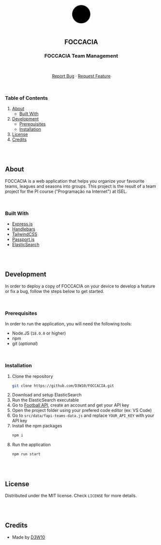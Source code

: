 <br />
<br />
<div align="center">
    <a href="https://github.com/D3W10/FOCCACIA">
        <img src="https://raw.githubusercontent.com/D3W10/FOCCACIA/main/.github/logo.svg" alt="Logo" width="60" height="60">
    </a>
    <br />
    <br />
    <h2 align="center">FOCCACIA</h2>
    <h3 align="center">FOCCACIA Team Management</h3>
    <br />
    <p align="center">
        <a href="https://github.com/D3W10/FOCCACIA/issues">Report Bug</a>
        ·
        <a href="https://github.com/D3W10/FOCCACIA/issues">Request Feature</a>
    </p>
</div>
<br />

### Table of Contents
1. [About](#about)
    - [Built With](#built-with)
2. [Development](#development)
    - [Prerequisites](#prerequisites)
    - [Installation](#installation-1)
3. [License](#license)
4. [Credits](#credits)

<br />
<br />

## About

FOCCACIA is a web application that helps you organize your favourite teams, leagues and seasons into groups. This project is the result of a team project for the PI course ("Programação na Internet") at ISEL.

<br />

### Built With

- [Express.js](https://expressjs.com/)
- [Handlebars](https://handlebarsjs.com/)
- [TailwindCSS](https://tailwindcss.com/)
- [Passport.js](https://www.passportjs.org/)
- [ElasticSearch](https://www.elastic.co/)

<br />
<br />

## Development

In order to deploy a copy of FOCCACIA on your device to develop a feature or fix a bug, follow the steps below to get started.

<br />

### Prerequisites

In order to run the application, you will need the following tools:
- Node.JS (`18.0.0` or higher)
- npm
- git (*optional*)

<br />

### Installation

1. Clone the repository
    ```sh
    git clone https://github.com/D3W10/FOCCACIA.git
    ```
2. Download and setup ElasticSearch
3. Run the ElasticSearch executable
4. Go to [Football API](https://www.api-football.com/), create an account and get your API key
5. Open the project folder using your prefered code editor (ex: VS Code)
6. Go to `src/data/fapi-teams-data.js` and replace `YOUR_API_KEY` with your API key
7. Install the npm packages
    ```sh
    npm i
    ```
8. Run the application
    ```sh
    npm run start
    ```

<br />
<br />

## License

Distributed under the MIT license. Check `LICENSE` for more details.

<br />
<br />

## Credits

- Made by [D3W10](https://d3w10.netlify.app/)